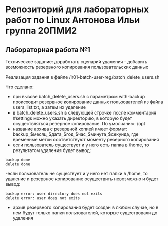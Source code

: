 # Репозиторий для лабораторных работ по Linux Антонова Ильи группа 20ПМИ2
## Лабораторная работа №1

Техническое задание: доработать сценарий удаления - добавить возможность резервного копирования
пользовательских данных

Реализация задания в файле /lr01-batch-user-reg/batch_delete_users.sh

Что сделано:
- при вызове batch_delete_users.sh с параметром with-backup происходит резервное копирование 
данных пользователей из файла users_list.txt, а затем их удаление 
- в batch_delete_users.sh в следующей строчке после комментария #settings можно указать директорию,
в которую будет осуществляться резерное копирование. По умолчанию: /opt
- название архива с резервной копией имеет формат: backup_$месяц_$дата_$год_$час_$минута_$секунда,
где временные метки соответствуют моменту резерного копирования
- если пользователь существует и у него есть папка в /home, то результатом удаления будет вывод:
```
backup done
delete done
```
-если пользователь не существует и у него нет папки в /home, то удаление и резервное копирование
осуществить невозможно и будет вывод:
```
backup error: user directory does not exits
delete error: user does not exits
```
- архив резервного копирования будет создан в любом случае, но в нем будут только папки пользователей,
которые существовали до удаления
